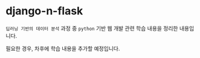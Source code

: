 # django-n-flask

`딥러닝 기반의 데이터 분석` 과정 중 `python` 기반 웹 개발 관련 학습 내용을 정리한 내용입니다.

필요한 경우, 차후에 학습 내용을 추가할 예정입니다.